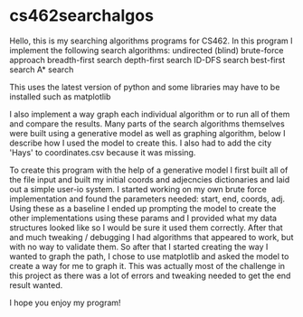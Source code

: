 # cs462searchalgos

Hello, this is my searching algorithms programs for CS462. In this program I implement the following search algorithms:
  undirected (blind) brute-force approach 
  breadth-first search
  depth-first search
  ID-DFS search
  best-first search
  A* search

This uses the latest version of python and some libraries may have to be installed such as matplotlib

I also implement a way graph each individual algorithm or to run all of them and compare the results. Many parts of the 
search algorithms themselves were built using a generative model as well as graphing algorithm, below I describe how
I used the model to create this. I also had to add the city 'Hays' to coordinates.csv because it was missing.

To create this program with the help of a generative model I first built all of the file input and built my initial
coords and adjecncies dictionaries and laid out a simple user-io system. I started working on my own brute force implementation
and found the parameters needed: start, end, coords, adj. Using these as a baseline I ended up prompting the model to
create the other implementations using these params and I provided what my data structures looked like so I would
be sure it used them correctly. After that and much tweaking / debugging I had algorithms that appeared to work, but with no
way to validate them. So after that I started creating the way I wanted to graph the path, I chose to use matplotlib and asked
the model to create a way for me to graph it. This was actually most of the challenge in this project as there was a lot of errors
and tweaking needed to get the end result wanted.

I hope you enjoy my program!
